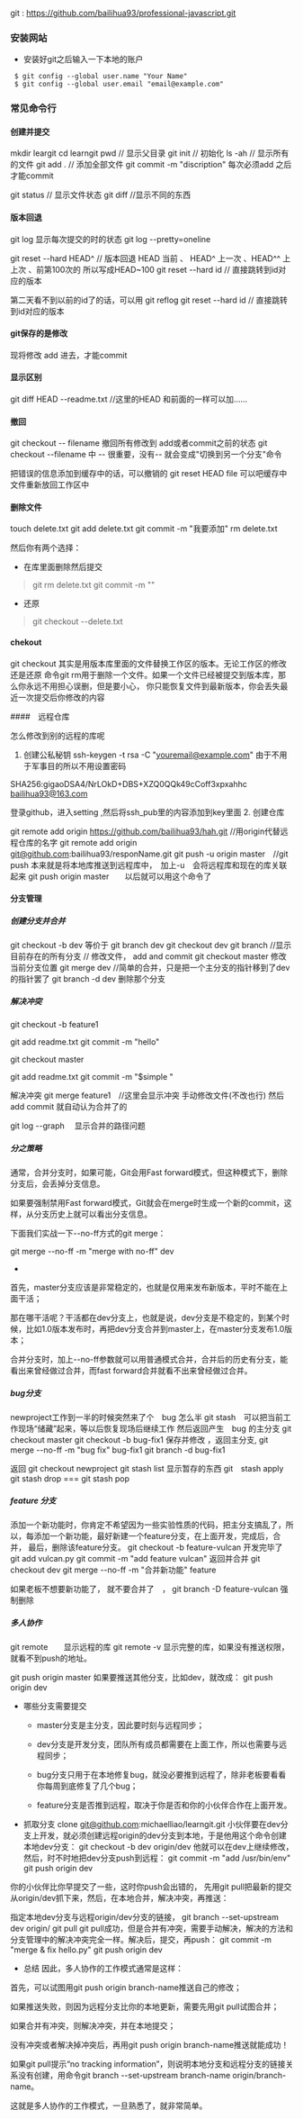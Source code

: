 git : https://github.com/bailihua93/professional-javascript.git



### 安装网站
- 安装好git之后输入一下本地的账户
```
 $ git config --global user.name "Your Name"
 $ git config --global user.email "email@example.com"
```

###  常见命令行
#### 创建并提交
mkdir leargit
cd learngit
pwd   // 显示父目录
git  init   // 初始化
ls  -ah   //  显示所有的文件
git add .  // 添加全部文件
git commit   -m  "discription"
每次必须add 之后才能commit

git status // 显示文件状态
git diff   //显示不同的东西


#### 版本回退
git log  显示每次提交的时的状态
git log --pretty=oneline

git reset --hard  HEAD^   // 版本回退   HEAD   当前   、   HEAD^ 上一次  、HEAD^^   上上次  、前第100次的 所以写成HEAD~100
git reset --hard id   // 直接跳转到id对应的版本

第二天看不到以前的id了的话，可以用
git reflog
git reset --hard id   // 直接跳转到id对应的版本

#### git保存的是修改
现将修改 add 进去，才能commit 
#### 显示区别
git diff HEAD --readme.txt   //这里的HEAD 和前面的一样可以加……
#### 撤回
git checkout  -- filename   撤回所有修改到 add或者commit之前的状态
git checkout --filename  中 --  很重要，没有-- 就会变成"切换到另一个分支"命令

把错误的信息添加到缓存中的话，可以撤销的
git  reset HEAD file 可以吧缓存中文件重新放回工作区中

#### 删除文件
touch delete.txt
git add delete.txt
git commit -m  "我要添加"
rm delete.txt

然后你有两个选择：
+ 在库里面删除然后提交 
 > git rm delete.txt
 > git commit -m ""
+ 还原
 > git checkout --delete.txt
 #### chekout 
 git checkout 其实是用版本库里面的文件替换工作区的版本。无论工作区的修改还是还原
命令git rm用于删除一个文件。如果一个文件已经被提交到版本库，那么你永远不用担心误删，但是要小心，
你只能恢复文件到最新版本，你会丢失最近一次提交后你修改的内容

####　远程仓库

 怎么修改到别的远程的库呢
1. 创建公私秘钥
ssh-keygen -t rsa -C "youremail@example.com"
由于不用于军事目的所以不用设置密码

SHA256:gigaoDSA4/NrLOkD+DBS+XZQ0QQk49cCoff3xpxahhc bailihua93@163.com

登录github，进入setting ,然后将ssh_pub里的内容添加到key里面
2. 创建仓库


git remote add origin https://github.com/bailihua93/hah.git  //用origin代替远程仓库的名字
git remote add origin git@github.com:bailihua93/responName.git
git push -u origin master　//git push 本来就是将本地库推送到远程库中，　加上-u　会将远程库和现在的库关联起来
git push origin master　　以后就可以用这个命令了


#### 分支管理
##### 创建分支并合并
git checkout -b dev 等价于 git branch dev    git checkout dev
git branch  //显示目前存在的所有分支
// 修改文件， add and commit
git checkout master   修改当前分支位置
git merge dev   //简单的合并，只是把一个主分支的指针移到了dev的指针罢了
git branch -d dev  删除那个分支

##### 解决冲突 
git checkout -b feature1
<!--修改文件并添加提交后-->
git add readme.txt
git commit -m "hello"
<!--切换到主分支-->
git checkout master
<!--在主分支上添加并修改后-->
git add readme.txt
git commit -m "$simple "

解决冲突
git merge feature1　//这里会显示冲突
手动修改文件(不改也行)
然后　add commit 就自动认为合并了的

git log --graph 　显示合并的路径问题

##### 分之策略
通常，合并分支时，如果可能，Git会用Fast forward模式，但这种模式下，删除分支后，会丢掉分支信息。

如果要强制禁用Fast forward模式，Git就会在merge时生成一个新的commit，这样，从分支历史上就可以看出分支信息。

下面我们实战一下--no-ff方式的git merge：

git merge --no-ff -m "merge with no-ff" dev


+ 
首先，master分支应该是非常稳定的，也就是仅用来发布新版本，平时不能在上面干活；

那在哪干活呢？干活都在dev分支上，也就是说，dev分支是不稳定的，到某个时候，比如1.0版本发布时，再把dev分支合并到master上，在master分支发布1.0版本；

合并分支时，加上--no-ff参数就可以用普通模式合并，合并后的历史有分支，能看出来曾经做过合并，而fast forward合并就看不出来曾经做过合并。

##### bug分支
newproject工作到一半的时候突然来了个　bug 怎么半
git stash　可以把当前工作现场“储藏”起来，等以后恢复现场后继续工作
然后返回产生　bug 的主分支
git checkout master
git checkout -b bug-fix1
保存并修改 ，返回主分支, 
git merge --no-ff -m "bug fix" bug-fix1
git branch -d bug-fix1

返回
git checkout newproject 
git stash list 显示暂存的东西
git　stash apply     git stash drop    ===   git stash pop
##### feature 分支
添加一个新功能时，你肯定不希望因为一些实验性质的代码，把主分支搞乱了，所以，每添加一个新功能，最好新建一个feature分支，在上面开发，完成后，合并，
最后，删除该feature分支。
git checkout -b feature-vulcan
开发完毕了
git add vulcan.py
git commit -m "add feature vulcan"
返回并合并
git checkout dev
git merge --no-ff -m "合并新功能" feature 

如果老板不想要新功能了， 就不要合并了　，
git branch -D feature-vulcan     强制删除

##### 多人协作
git remote　　显示远程的库
git remote -v 显示完整的库，如果没有推送权限，就看不到push的地址。

git push origin master
如果要推送其他分支，比如dev，就改成：
git push origin dev


+ 哪些分支需要提交
   - master分支是主分支，因此要时刻与远程同步；

   - dev分支是开发分支，团队所有成员都需要在上面工作，所以也需要与远程同步；

   - bug分支只用于在本地修复bug，就没必要推到远程了，除非老板要看看你每周到底修复了几个bug；

   - feature分支是否推到远程，取决于你是否和你的小伙伴合作在上面开发。
+ 抓取分支
 clone git@github.com:michaelliao/learngit.git
 小伙伴要在dev分支上开发，就必须创建远程origin的dev分支到本地，于是他用这个命令创建本地dev分支：
 git checkout -b dev origin/dev
 他就可以在dev上继续修改，然后，时不时地把dev分支push到远程：
 git commit -m "add /usr/bin/env"
 git push origin dev

 你的小伙伴比你早提交了一些，这时你push会出错的，
 先用git pull把最新的提交从origin/dev抓下来，然后，在本地合并，解决冲突，再推送：

 指定本地dev分支与远程origin/dev分支的链接，
 git branch --set-upstream dev origin/<branch>
 git pull
 git pull成功，但是合并有冲突，需要手动解决，解决的方法和分支管理中的解决冲突完全一样。解决后，提交，再push：
 git commit -m "merge & fix hello.py"
 git push origin dev

 + 总结
 因此，多人协作的工作模式通常是这样：

首先，可以试图用git push origin branch-name推送自己的修改；

如果推送失败，则因为远程分支比你的本地更新，需要先用git pull试图合并；

如果合并有冲突，则解决冲突，并在本地提交；

没有冲突或者解决掉冲突后，再用git push origin branch-name推送就能成功！

如果git pull提示“no tracking information”，则说明本地分支和远程分支的链接关系没有创建，用命令git branch --set-upstream branch-name origin/branch-name。

这就是多人协作的工作模式，一旦熟悉了，就非常简单。


